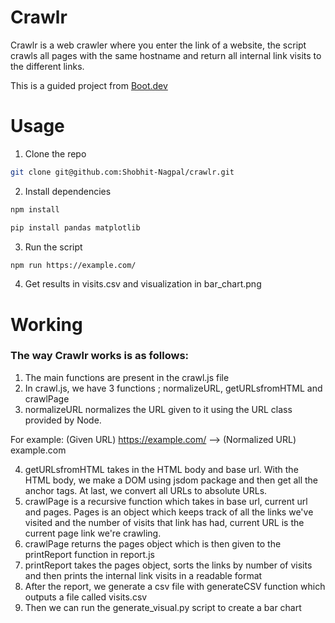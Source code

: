 # Crawlr
Crawlr is a web crawler where you enter the link of a website, the script crawls all pages with the same hostname and return all internal link visits to the different links.

This is a guided project from <a href="https://boot.dev">Boot.dev</a>

# Usage
1. Clone the repo
```bash
git clone git@github.com:Shobhit-Nagpal/crawlr.git
```
2. Install dependencies
```bash
npm install
```

```bash
pip install pandas matplotlib
```
3. Run the script
```bash
npm run https://example.com/
```
4. Get results in visits.csv and visualization in bar_chart.png

# Working
### The way Crawlr works is as follows:
1. The main functions are present in the crawl.js file 
2. In crawl.js, we have 3 functions ; normalizeURL, getURLsfromHTML and crawlPage
3. normalizeURL normalizes the URL given to it using the URL class provided by Node.

For example:
(Given URL) https://example.com/ --> (Normalized URL) example.com

4. getURLsfromHTML takes in the HTML body and base url. With the HTML body, we make a DOM using jsdom package and then get all the anchor tags. At last, we convert all URLs to absolute URLs.
5. crawlPage is a recursive function which takes in base url, current url and pages. Pages is an object which keeps track of all the links we've visited and the number of visits that link has had, current URL is the current page link we're crawling. 
6. crawlPage returns the pages object which is then given to the printReport function in report.js
7. printReport takes the pages object, sorts the links by number of visits and then prints the internal link visits in a readable format 
8. After the report, we generate a csv file with generateCSV function which outputs a file called visits.csv
9. Then we can run the generate_visual.py script to create a bar chart

